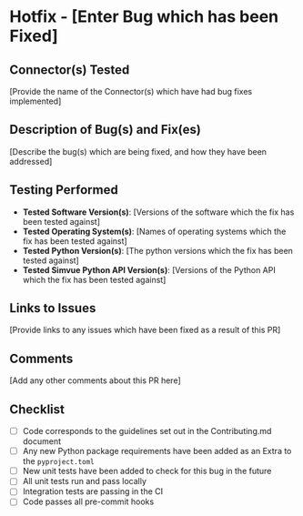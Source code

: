 # Hotfix - [Enter Bug which has been Fixed]

## Connector(s) Tested
[Provide the name of the Connector(s) which have had bug fixes implemented]

## Description of Bug(s) and Fix(es)
[Describe the bug(s) which are being fixed, and how they have been addressed]

## Testing Performed
- **Tested Software Version(s)**: [Versions of the software which the fix has been tested against]
- **Tested Operating System(s)**: [Names of operating systems which the fix has been tested against]
- **Tested Python Version(s)**: [The python versions which the fix has been tested against]
- **Tested Simvue Python API Version(s)**: [Versions of the Python API which the fix has been tested against]

## Links to Issues
[Provide links to any issues which have been fixed as a result of this PR]

## Comments
[Add any other comments about this PR here]

## Checklist
- [ ] Code corresponds to the guidelines set out in the Contributing.md document
- [ ] Any new Python package requirements have been added as an Extra to the `pyproject.toml`
- [ ] New unit tests have been added to check for this bug in the future
- [ ] All unit tests run and pass locally
- [ ] Integration tests are passing in the CI
- [ ] Code passes all pre-commit hooks
